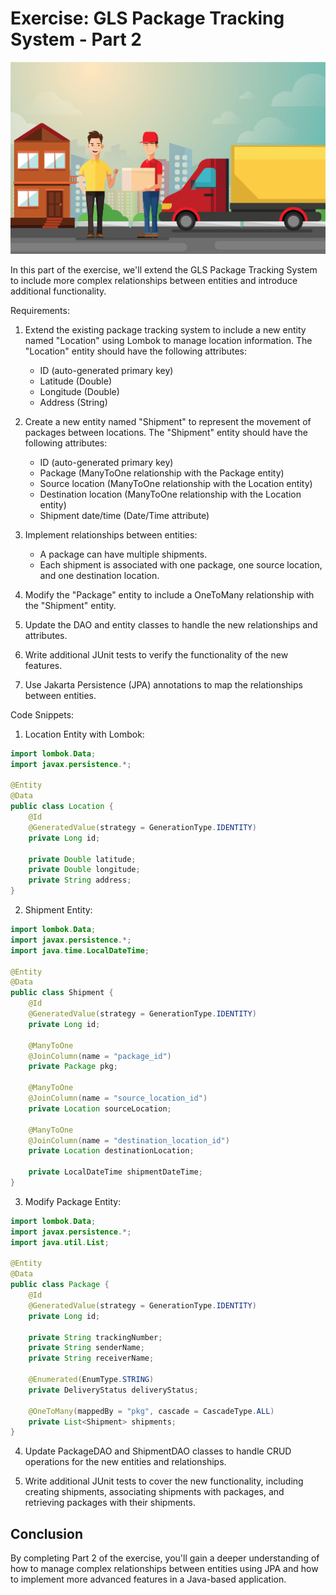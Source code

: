 # Exercise: GLS Package Tracking System - Part 2

<img src="../images/glsdelivery.jpg" alt="gls delivery" width="1600" >

In this part of the exercise, we'll extend the GLS Package Tracking System to include more complex relationships between entities and introduce additional functionality.

Requirements:

1. Extend the existing package tracking system to include a new entity named "Location" using Lombok to manage location information. The "Location" entity should have the following attributes:
   - ID (auto-generated primary key)
   - Latitude (Double)
   - Longitude (Double)
   - Address (String)

2. Create a new entity named "Shipment" to represent the movement of packages between locations. The "Shipment" entity should have the following attributes:
   - ID (auto-generated primary key)
   - Package (ManyToOne relationship with the Package entity)
   - Source location (ManyToOne relationship with the Location entity)
   - Destination location (ManyToOne relationship with the Location entity)
   - Shipment date/time (Date/Time attribute)

3. Implement relationships between entities:
   - A package can have multiple shipments.
   - Each shipment is associated with one package, one source location, and one destination location.

4. Modify the "Package" entity to include a OneToMany relationship with the "Shipment" entity.

5. Update the DAO and entity classes to handle the new relationships and attributes.

6. Write additional JUnit tests to verify the functionality of the new features.

7. Use Jakarta Persistence (JPA) annotations to map the relationships between entities.

Code Snippets:

1. Location Entity with Lombok:

```java
import lombok.Data;
import javax.persistence.*;

@Entity
@Data
public class Location {
    @Id
    @GeneratedValue(strategy = GenerationType.IDENTITY)
    private Long id;

    private Double latitude;
    private Double longitude;
    private String address;
}
```

2. Shipment Entity:

```java
import lombok.Data;
import javax.persistence.*;
import java.time.LocalDateTime;

@Entity
@Data
public class Shipment {
    @Id
    @GeneratedValue(strategy = GenerationType.IDENTITY)
    private Long id;

    @ManyToOne
    @JoinColumn(name = "package_id")
    private Package pkg;

    @ManyToOne
    @JoinColumn(name = "source_location_id")
    private Location sourceLocation;

    @ManyToOne
    @JoinColumn(name = "destination_location_id")
    private Location destinationLocation;

    private LocalDateTime shipmentDateTime;
}
```

3. Modify Package Entity:

```java
import lombok.Data;
import javax.persistence.*;
import java.util.List;

@Entity
@Data
public class Package {
    @Id
    @GeneratedValue(strategy = GenerationType.IDENTITY)
    private Long id;

    private String trackingNumber;
    private String senderName;
    private String receiverName;

    @Enumerated(EnumType.STRING)
    private DeliveryStatus deliveryStatus;

    @OneToMany(mappedBy = "pkg", cascade = CascadeType.ALL)
    private List<Shipment> shipments;
}
```

4. Update PackageDAO and ShipmentDAO classes to handle CRUD operations for the new entities and relationships.

5. Write additional JUnit tests to cover the new functionality, including creating shipments, associating shipments with packages, and retrieving packages with their shipments.

## Conclusion

By completing Part 2 of the exercise, you'll gain a deeper understanding of how to manage complex relationships between entities using JPA and how to implement more advanced features in a Java-based application.